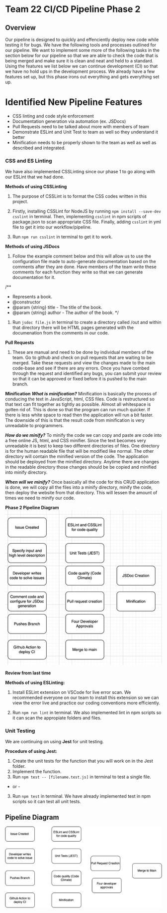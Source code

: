 # Team 22 CI/CD Pipeline Phase 2

## Overview 

Our pipeline is designed to quickly and effenciently deploy new code while testing it for bugs. We have the following tools and processes outlined for our pipeline.
We want to implement some more of the following tasks in the section below for our pipeline so that we are able to check the code that is being merged and make sure it is clean and neat and held to a standard. Using the features we list below we can continue development (CI) so that we have no hold ups in the development process. We already have a few features set up, but this phase irons out everything and gets everything set up.

# Identified New Pipeline Features
- CSS linting and code style enforcement
- Documentation generation via automation (ex. JSDocs)
- Pull Requests need to be talked about more with members of team
- Demonstrate ESLint and Unit Test to team as well so they understand it better
- Minification needs to be properly shown to the team as well as well as described and integrated. 

### CSS and ES Linting
We have also implemented CSSLinting since our phase 1 to go along with our ESLint that we had done. 

**Methods of using CSSLinting**
1. The purpose of CSSLint is to format the CSS codes written in this project.  

2. Firstly, installing CSSLint for NodeJS by running `npm install --save-dev csslint` in terminal. Then, implementing `csslint` in npm scripts of package.json to scan appropriate CSS file. Finally, adding `csslint` in yml file to get it into our workflow/pipeline.

3. Run `npm run csslint` in terminal to get it to work.

**Methods of using JSDocs** 
1. Follow the example comment below and this will allow us to use the configuration file made to auto-generate documentation based on the comments after they are done. Have members of the team write these comments for each function they write so that we can generate documentation for it. 
   
/**
 * Represents a book.
 * @constructor
 * @param {string} title - The title of the book.
 * @param {string} author - The author of the book.
 */

 1. Run `jsdoc file.js` in terminal to create a directory called /out and within that directory there will be HTML pages generated with the documenation from the comments in our code.

**Pull Requests**
1. These are manual and need to be done by individual members of the team. Go to github and check on pull requests that are waiting to be merged. Take these requests and view the changes made to the main code-base and see if there are any errors. Once you have combed through the request and identified any bugs, you can submit your review so that it can be approved or fixed before it is pushed to the main branch. 

**Minification**
***What is minification?***
Minification is basically the process of conducing the text in JavaScript, html, CSS files. Code is restructured so that text can fit together as tightly as possible. Almost all whitespace is gotten rid of. This is done so that the program can run much quicker. If there is less white space to read then the application will run a bit faster. The downside of this is that the result code from minification is very unreadable to programmers.

***How do we minify?***
To minify the code we can copy and paste are code into a free online JS, html, and CSS minifier. Since the text becomes very unreadable it is best to keep two different directories of files. One directory is for the human readable file that will be modified like normal. The other directory will contain the minified version of the code. The application should be deployed from the minified directory. Anytime there are changes in the readable directory those changes should be be copied and minified into minify directory.

***When will we minify?***
Once basically all the code for this CRUD application is done, we will copy all the files into a minify directory, minify the code, then deploy the website from that directory. This will lessen the amount of times we need to minify our code.

**Phase 2 Pipeline Diagram**
![pipeline diagram](phase2.png "Pipeline Diagram")

**Review from last time**

**Methods of using ESLinting:**
1. Install ESLint extension on VSCode for live error scan. We recommended everyone on our team to install this extension so we can view the error live and practice our coding conventions more efficiently.

2. Run `npm run lint` in terminal. We also implemented lint in npm scripts so it can scan the appropiate folders and files.


### Unit Testing
We are continuing on using **Jest** for unit testing.

**Procedure of using Jest:**
1. Create the unit tests for the function that you will work on in the Jest folder.
2. Implement the function.
3. Run `npm test -- [filename.test.js]` in terminal to test a single file.
- or -
3. Run `npm test` in terminal. We have already implemented test in npm scripts so it can test all unit tests.

## Pipeline Diagram

![pipeline diagram](phase1.png "Pipeline Diagram")
